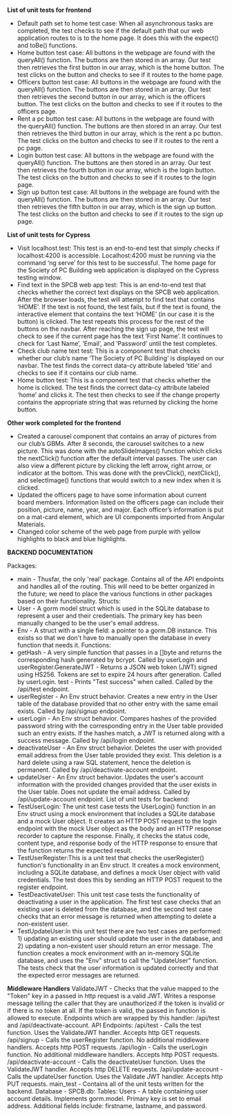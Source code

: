 **List of unit tests for frontend**
- Default path set to home test case: When all asynchronous tasks are completed, the test checks to see if the default path that our web application routes to is to the home page. It does this with the expect() and toBe() functions. 
- Home button test case: All buttons in the webpage are found with the queryAll() function. The buttons are then stored in an array. Our test then retrieves the first button in our array, which is the home button. The test clicks on the button and checks to see if it routes to the home page. 
- Officers button test case: All buttons in the webpage are found with the queryAll() function. The buttons are then stored in an array. Our test then retrieves the second button in our array, which is the officers button. The test clicks on the button and checks to see if it routes to the officers page. 
- Rent a pc button test case: All buttons in the webpage are found with the queryAll() function. The buttons are then stored in an array. Our test then retrieves the third button in our array, which is the rent a pc button. The test clicks on the button and checks to see if it routes to the rent a pc page. 
- Login button test case: All buttons in the webpage are found with the queryAll() function. The buttons are then stored in an array. Our test then retrieves the fourth button in our array, which is the login button. The test clicks on the button and checks to see if it routes to the login page. 
- Sign up button test case: All buttons in the webpage are found with the queryAll() function. The buttons are then stored in an array. Our test then retrieves the fifth button in our array, which is the sign up button. The test clicks on the button and checks to see if it routes to the sign up page. 

**List of unit tests for Cypress**
- Visit localhost test: This test is an end-to-end test that simply checks if localhost:4200 is accessible. Localhost:4200 must be running via the command ‘ng serve’ for this test to be successful. The home page for the Society of PC Building web application is displayed on the Cypress testing window.
- Find text in the SPCB web app test: This is an end-to-end test that checks whether the correct text displays on the SPCB web application. After the browser loads, the test will attempt to find text that contains ‘HOME’. If the text is not found, the test fails, but if the text is found, the interactive element that contains the text ‘HOME’ (in our case it is the button) is clicked. The test repeats this process for the rest of the buttons on the navbar. After reaching the sign up page, the test will check to see if the current page has the text ‘First Name’. It continues to check for ‘Last Name’, ‘Email’, and ‘Password’ until the test completes. 
- Check club name text test: This is a component test that checks whether our club’s name ‘The Society of PC Building’ is displayed on our navbar. The test finds the correct data-cy attribute labeled ‘title’ and checks to see if it contains our club name.
- Home button test: This is a component test that checks whether the home is clicked. The test finds the correct data-cy attribute labeled ‘home’ and clicks it. The test then checks to see if the change property contains the appropriate string that was returned by clicking the home button. 

**Other work completed for the frontend**
- Created a carousel component that contains an array of pictures from our club’s GBMs. After 8 seconds, the carousel switches to a new picture. This was done with the autoSlideImages() function which clicks the nextClick() function after the default interval passes. The user can also view a different picture by clicking the left arrow, right arrow, or indicator at the bottom. This was done with the prevClick(), nextClick(), and selectImage() functions that would switch to a new index when it is clicked. 
- Updated the officers page to have some information about current board members. Information listed on the officers page can include their position, picture, name, year, and major. Each officer’s information is put on a mat-card element, which are UI components imported from Angular Materials.
- Changed color scheme of the web page from purple with yellow highlights to black and blue highlights.



**BACKEND DOCUMENTATION**

Packages:
- main - Thusfar, the only 'real' package. Contains all of the API endpoints and handles all of the routing. This will need to be better organized in the future; we need to place the various functions in other packages based on their functionality.
Structs:
- User - A gorm model struct which is used in the SQLite database to represent a user and their credentials. The primary key has been manually changed to be the user's email address.
- Env - A struct with a single field: a pointer to a gorm.DB instance. This exists so that we don't have to manually open the database in every function that needs it.
 Functions:
- getHash - A very simple function that passes in a []byte and returns the corresponding hash generated by bcrypt. Called by userLogin and userRegister.GenerateJWT - Returns a JSON web token (JWT) signed using HS256. Tokens are set to expire 24 hours after generation. Called by userLogin. test - Prints "Test success" when called. Called by the /api/test endpoint.
- userRegister - An Env struct behavior. Creates a new entry in the User table of the database provided that no other entry with the same email exists. Called by /api/signup endpoint.
- userLogin - An Env struct behavior. Compares hashes of the provided password string with the corresponding entry in the User table provided such an entry exists. If the hashes match, a JWT is returned along with a success message. Called by /api/login endpoint.
- deactivateUser - An Env struct behavior. Deletes the user with provided email address from the User table provided they exist. This deletion is a hard delete using a raw SQL statement, hence the deletion is permanent. Called by /api/deactivate-account endpoint.
- updateUser - An Env struct behavior. Updates the user's account information with the provided changes provided that the user exists in the User table. Does not update the email address. Called by /api/update-account endpoint.
 List of unit tests for backend:
- TestUserLogin: The unit test case tests the UserLogin() function in an Env struct using a mock environment that includes a SQLite database and a mock User       object. It creates an HTTP POST request to the login endpoint with the mock User object as the body and an HTTP response recorder to capture the response. Finally, it checks the status code, content type, and response body of the HTTP response to ensure that the function returns the expected result.
- TestUserRegister:This is a unit test that checks the userRegister() function's functionality in an Env struct. It creates a mock environment, including a SQLite database, and defines a mock User object with valid credentials. The test does this by sending an HTTP POST request to the register endpoint.
- TestDeactivateUser: This unit test case tests the functionality of deactivating a user in the application. The first test case checks that an existing user is deleted from the database, and the second test case checks that an error message is returned when attempting to delete a non-existent user.
- TestUpdateUser:in this unit test there are two test cases are performed: 1) updating an existing user should update the user in the database, and 2) updating a non-existent user should return an error message. The function creates a mock environment with an in-memory SQLite database, and uses the "Env" struct to call the "UpdateUser" function. The tests check that the user information is updated correctly and that the expected error messages are returned.
      
**Middleware Handlers**
ValidateJWT - Checks that the value mapped to the "Token" key in a passed in http request is a valid JWT. Writes a response message telling the caller that they are unauthorized if the token is invalid or if there is no token at all. If the token is valid, the passed in function is allowed to execute. Endpoints which are wrapped by this handler: /api/test and /api/deactivate-account.
    API Endpoints:
      /api/test - Calls the test function. Uses the ValidateJWT handler. Accepts http GET requests.
      /api/signup - Calls the userRegister function. No additional middleware handlers. Accepts http POST requests.
      /api/login - Calls the userLogin function. No additional middleware handlers. Accepts http POST requests.
      /api/deactivate-account - Calls the deactivateUser function. Uses the ValidateJWT handler. Accepts http DELETE requests.
      /api/update-account - Calls the updateUser function. Uses the Validate JWT handler. Accepts http PUT requests.
  main_test - Contains all of the unit tests written for the backend.
Database - SPCB.db:
    Tables:
        Users - A table containing user account details. Implements gorm.model. Primary key is set to email address. Additional fields include: firstname, lastname, and password.
